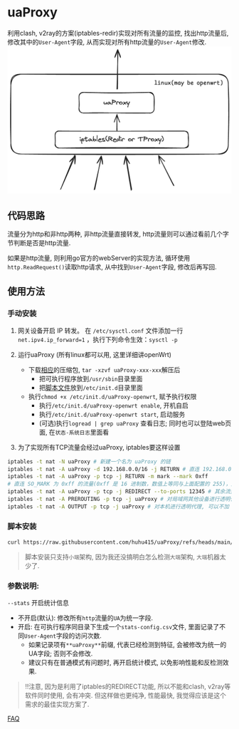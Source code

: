 # uaProxy

利用clash, v2ray的方案(iptables-redir)实现对所有流量的监控,
找出http流量后, 修改其中的`User-Agent`字段, 从而实现对所有http流量的`User-Agent`修改.
![uaProxy](assets/uaProxy.png)

## 代码思路
流量分为http和非http两种, 非http流量直接转发, http流量则可以通过看前几个字节判断是否是http流量.

如果是http流量, 则利用go官方的webServer的实现方法, 循环使用`http.ReadRequest()`读取http请求, 从中找到`User-Agent`字段, 修改后再写回.

## 使用方法
### 手动安装
1. 网关设备开启 IP 转发。
在 `/etc/sysctl.conf` 文件添加一行 `net.ipv4.ip_forward=1` ，执行下列命令生效：`sysctl -p`

2. 运行uaProxy (所有linux都可以用, 这里详细讲openWrt)
    - 下载[相应](https://github.com/huhu415/uaProxy/releases)的压缩包, `tar -xzvf uaProxy-xxx-xxx`解压后
      - 把可执行程序放到`/usr/sbin`目录里面
      - 把[脚本文件](assets/uaProxy-openwrt)放到`/etc/init.d`目录里面
    - 执行`chmod +x /etc/init.d/uaProxy-openwrt`, 赋予执行权限
      - 执行`/etc/init.d/uaProxy-openwrt enable`, 开机自启
      - 执行`/etc/init.d/uaProxy-openwrt start`, 启动服务
      - (可选)执行`logread | grep uaProxy` 查看日志; 同时也可以登陆web页面, 在`状态-系统日志`里面看

3. 为了实现所有TCP流量会经过uaProxy, iptables要这样设置
```sh
iptables -t nat -N uaProxy # 新建一个名为 uaProxy 的链
iptables -t nat -A uaProxy -d 192.168.0.0/16 -j RETURN # 直连 192.168.0.0/16
iptables -t nat -A uaProxy -p tcp -j RETURN -m mark --mark 0xff
# 直连 SO_MARK 为 0xff 的流量(0xff 是 16 进制数，数值上等同与上面配置的 255)，此规则目的是避免代理本机(网关)流量出现回环问题
iptables -t nat -A uaProxy -p tcp -j REDIRECT --to-ports 12345 # 其余流量转发到 12345 端口（即 uaProxy默认开启的redir-port）
iptables -t nat -A PREROUTING -p tcp -j uaProxy # 对局域网其他设备进行透明代理
iptables -t nat -A OUTPUT -p tcp -j uaProxy # 对本机进行透明代理, 可以不加
```

### 脚本安装
```sh
curl https://raw.githubusercontent.com/huhu415/uaProxy/refs/heads/main/assets/autoInstall.sh | sh
```
> 脚本安装只支持`小端`架构, 因为我还没搞明白怎么检测`大端`架构, `大端`机器太少了.

### 参数说明:
`--stats` 开启统计信息
- 不开启(默认): 修改所有`http`流量的`UA`为统一字段.
- 开启: 在可执行程序同目录下生成一个`stats-config.csv`文件, 里面记录了不同`User-Agent`字段的访问次数.
  - 如果记录项有`**uaProxy**`前缀, 代表已经检测到特征, 会被修改为统一的UA字段; 否则不会修改.
  - 建议只有在普通模式有问题时, 再开启统计模式, 以免影响性能和反检测效果.


> ‼️注意, 因为是利用了iptables的REDIRECT功能, 所以不能和clash, v2ray等软件同时使用, 会有冲突.
> 但这样做也更纯净, 性能最快, 我觉得应该是这个需求的最佳实现方案了.

[FAQ](assets/FAQ.md)
